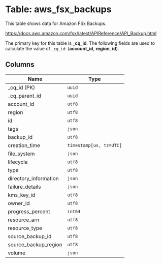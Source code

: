 # Table: aws_fsx_backups

This table shows data for Amazon FSx Backups.

https://docs.aws.amazon.com/fsx/latest/APIReference/API_Backup.html

The primary key for this table is **_cq_id**.
The following fields are used to calculate the value of `_cq_id`: (**account_id**, **region**, **id**).

## Columns

| Name          | Type          |
| ------------- | ------------- |
|_cq_id (PK)|`uuid`|
|_cq_parent_id|`uuid`|
|account_id|`utf8`|
|region|`utf8`|
|id|`utf8`|
|tags|`json`|
|backup_id|`utf8`|
|creation_time|`timestamp[us, tz=UTC]`|
|file_system|`json`|
|lifecycle|`utf8`|
|type|`utf8`|
|directory_information|`json`|
|failure_details|`json`|
|kms_key_id|`utf8`|
|owner_id|`utf8`|
|progress_percent|`int64`|
|resource_arn|`utf8`|
|resource_type|`utf8`|
|source_backup_id|`utf8`|
|source_backup_region|`utf8`|
|volume|`json`|